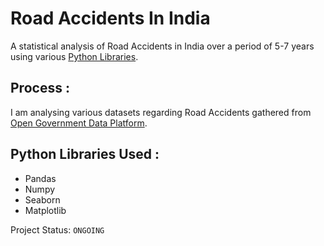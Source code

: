 # Road Accidents In India

A statistical analysis of Road Accidents in India over a period of 5-7 years using various [Python Libraries](#lib).

## Process :
I am analysing various datasets regarding Road Accidents gathered from [Open Government Data Platform](https://data.gov.in/dataset-group-name/road-accidents). 

## Python Libraries Used : <a id = 'lib'></a>
- Pandas
- Numpy
- Seaborn
- Matplotlib 

Project Status: `ONGOING`

